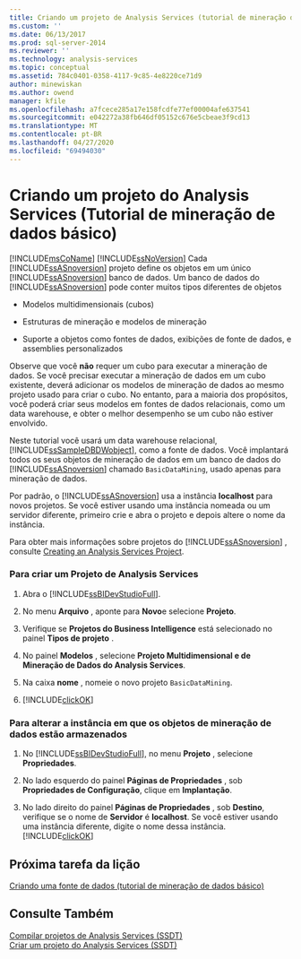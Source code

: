 ```yaml
---
title: Criando um projeto de Analysis Services (tutorial de mineração de dados básico) | Microsoft Docs
ms.custom: ''
ms.date: 06/13/2017
ms.prod: sql-server-2014
ms.reviewer: ''
ms.technology: analysis-services
ms.topic: conceptual
ms.assetid: 784c0401-0358-4117-9c85-4e8220ce71d9
author: minewiskan
ms.author: owend
manager: kfile
ms.openlocfilehash: a7fcece285a17e158fcdfe77ef00004afe637541
ms.sourcegitcommit: e042272a38fb646df05152c676e5cbeae3f9cd13
ms.translationtype: MT
ms.contentlocale: pt-BR
ms.lasthandoff: 04/27/2020
ms.locfileid: "69494030"
---
```

# <a name="creating-an-analysis-services-project-basic-data-mining-tutorial"></a>Criando um projeto do Analysis Services (Tutorial de mineração de dados básico)
  [!INCLUDE[msCoName](../includes/msconame-md.md)] [!INCLUDE[ssNoVersion](../includes/ssnoversion-md.md)] Cada [!INCLUDE[ssASnoversion](../includes/ssasnoversion-md.md)] projeto define os objetos em um único [!INCLUDE[ssASnoversion](../includes/ssasnoversion-md.md)] banco de dados. Um banco de dados do [!INCLUDE[ssASnoversion](../includes/ssasnoversion-md.md)] pode conter muitos tipos diferentes de objetos  
  
-   Modelos multidimensionais (cubos)  
  
-   Estruturas de mineração e modelos de mineração  
  
-   Suporte a objetos como fontes de dados, exibições de fonte de dados, e assemblies personalizados  
  
 Observe que você **não** requer um cubo para executar a mineração de dados. Se você precisar executar a mineração de dados em um cubo existente, deverá adicionar os modelos de mineração de dados ao mesmo projeto usado para criar o cubo. No entanto, para a maioria dos propósitos, você poderá criar seus modelos em fontes de dados relacionais, como um data warehouse, e obter o melhor desempenho se um cubo não estiver envolvido.  
  
 Neste tutorial você usará um data warehouse relacional, [!INCLUDE[ssSampleDBDWobject](../includes/sssampledbdwobject-md.md)], como a fonte de dados. Você implantará todos os seus objetos de mineração de dados em um banco de dados do [!INCLUDE[ssASnoversion](../includes/ssasnoversion-md.md)] chamado `BasicDataMining`, usado apenas para mineração de dados.  
  
 Por padrão, o [!INCLUDE[ssASnoversion](../includes/ssasnoversion-md.md)] usa a instância **localhost** para novos projetos. Se você estiver usando uma instância nomeada ou um servidor diferente, primeiro crie e abra o projeto e depois altere o nome da instância.  
  
 Para obter mais informações sobre projetos do [!INCLUDE[ssASnoversion](../includes/ssasnoversion-md.md)] , consulte [Creating an Analysis Services Project](../analysis-services/lesson-1-1-creating-an-analysis-services-project.md).  
  
### <a name="to-create-an-analysis-services-project"></a>Para criar um Projeto de Analysis Services  
  
1.  Abra o [!INCLUDE[ssBIDevStudioFull](../includes/ssbidevstudiofull-md.md)].  
  
2.  No menu **Arquivo** , aponte para **Novo**e selecione **Projeto**.  
  
3.  Verifique se **Projetos do Business Intelligence** está selecionado no painel **Tipos de projeto** .  
  
4.  No painel **Modelos** , selecione **Projeto Multidimensional e de Mineração de Dados do Analysis Services**.  
  
5.  Na caixa **nome** , nomeie o novo projeto `BasicDataMining`.  
  
6.  [!INCLUDE[clickOK](../includes/clickok-md.md)]  
  
### <a name="to-change-the-instance-where-data-mining-objects-are-stored"></a>Para alterar a instância em que os objetos de mineração de dados estão armazenados  
  
1.  No [!INCLUDE[ssBIDevStudioFull](../includes/ssbidevstudiofull-md.md)], no menu **Projeto** , selecione **Propriedades**.  
  
2.  No lado esquerdo do painel **Páginas de Propriedades** , sob **Propriedades de Configuração**, clique em **Implantação**.  
  
3.  No lado direito do painel **Páginas de Propriedades** , sob **Destino**, verifique se o nome de **Servidor** é **localhost**. Se você estiver usando uma instância diferente, digite o nome dessa instância. [!INCLUDE[clickOK](../includes/clickok-md.md)]  
  
## <a name="next-task-in-lesson"></a>Próxima tarefa da lição  
 [Criando uma fonte de dados &#40;tutorial de mineração de dados básico&#41;](../../2014/tutorials/creating-a-data-source-basic-data-mining-tutorial.md)  
  
## <a name="see-also"></a>Consulte Também  
 [Compilar projetos de Analysis Services &#40;SSDT&#41;](https://docs.microsoft.com/analysis-services/multidimensional-models/build-analysis-services-projects-ssdt)   
 [Criar um projeto do Analysis Services &#40;SSDT&#41;](https://docs.microsoft.com/analysis-services/multidimensional-models/create-an-analysis-services-project-ssdt)  
  
  
